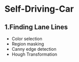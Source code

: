# Self-Driving-Car

## 1.Finding Lane Lines   
 * Color selection     
 * Region masking     
 * Canny edge detection  
 * Hough Transformation   
